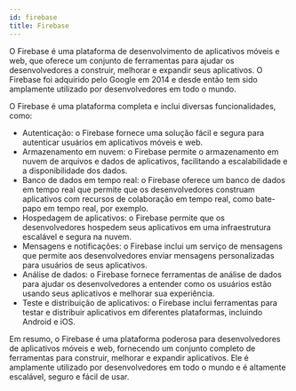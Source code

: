 ```yaml
---
id: firebase
title: Firebase
---
```


O Firebase é uma plataforma de desenvolvimento de aplicativos móveis e web, que oferece um conjunto de ferramentas para ajudar os desenvolvedores a construir, melhorar e expandir seus aplicativos. O Firebase foi adquirido pelo Google em 2014 e desde então tem sido amplamente utilizado por desenvolvedores em todo o mundo.

O Firebase é uma plataforma completa e inclui diversas funcionalidades, como:

- Autenticação: o Firebase fornece uma solução fácil e segura para autenticar usuários em aplicativos móveis e web.
- Armazenamento em nuvem: o Firebase permite o armazenamento em nuvem de arquivos e dados de aplicativos, facilitando a escalabilidade e a disponibilidade dos dados.
- Banco de dados em tempo real: o Firebase oferece um banco de dados em tempo real que permite que os desenvolvedores construam aplicativos com recursos de colaboração em tempo real, como bate-papo em tempo real, por exemplo.
- Hospedagem de aplicativos: o Firebase permite que os desenvolvedores hospedem seus aplicativos em uma infraestrutura escalável e segura na nuvem.
- Mensagens e notificações: o Firebase inclui um serviço de mensagens que permite aos desenvolvedores enviar mensagens personalizadas para usuários de seus aplicativos.
- Análise de dados: o Firebase fornece ferramentas de análise de dados para ajudar os desenvolvedores a entender como os usuários estão usando seus aplicativos e melhorar sua experiência.
- Teste e distribuição de aplicativos: o Firebase inclui ferramentas para testar e distribuir aplicativos em diferentes plataformas, incluindo Android e iOS.

Em resumo, o Firebase é uma plataforma poderosa para desenvolvedores de aplicativos móveis e web, fornecendo um conjunto completo de ferramentas para construir, melhorar e expandir aplicativos. Ele é amplamente utilizado por desenvolvedores em todo o mundo e é altamente escalável, seguro e fácil de usar.

